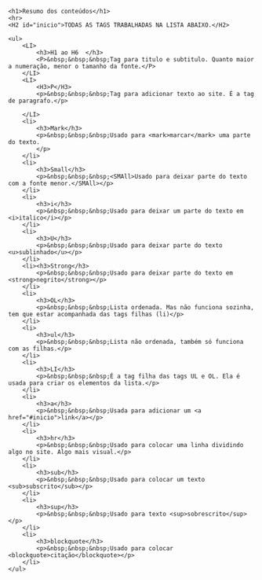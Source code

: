 <!DOCTYPE html>
<html lang="pt-br">
<head>
    <meta charset="UTF-8">
    <meta name="viewport" content="width=device-width, initial-scale=1.0">
    <title>Document</title>
</head>
<body>

    <h1>Resumo dos conteúdos</h1>
    <hr>
    <H2 id="inicio">TODAS AS TAGS TRABALHADAS NA LISTA ABAIXO.</H2>

    <ul>
        <LI>
            <h3>H1 ao H6  </h3>
            <P>&nbsp;&nbsp;&nbsp;Tag para titulo e subtitulo. Quanto maior a numeração, menor o tamanho da fonte.</P>
        </LI>
        <LI>
            <H3>P</H3>
            <p>&nbsp;&nbsp;&nbsp;Tag para adicionar texto ao site. É a tag de paragrafo.</p>

        </LI>
        <li>
            <h3>Mark</h3>
            <p>&nbsp;&nbsp;&nbsp;Usado para <mark>marcar</mark> uma parte do texto.
            </p>
        </li>
        <li>
            <h3>Small</h3>
            <p>&nbsp;&nbsp;&nbsp;<SMAll>Usado para deixar parte do texto com a fonte menor.</SMAll></p>
        </li>
        <li>
            <h3>i</h3>
            <p>&nbsp;&nbsp;&nbsp;Usado para deixar um parte do texto em <i>italico</i></p>
        </li>
        <li>
            <h3>U</h3>
            <p>&nbsp;&nbsp;&nbsp;Usado para deixar parte do texto <u>sublinhado</u></p>
        </li>
        <li><h3>Strong</h3>
            <p>&nbsp;&nbsp;&nbsp;Usado para deixar parte do texto em <strong>negrito</strong></p>
        </li>
        <li>
            <h3>OL</h3>
            <p>&nbsp;&nbsp;&nbsp;Lista ordenada. Mas não funciona sozinha, tem que estar acompanhada das tags filhas (li)</p>
        </li>
        <li>
            <h3>ul</h3>
            <p>&nbsp;&nbsp;&nbsp;Lista não ordenada, também só funciona com as filhas.</p>
        </li>
        <li>
            <h3>LI</h3>
            <p>&nbsp;&nbsp;&nbsp;É a tag filha das tags UL e OL. Ela é usada para criar os elementos da lista.</p>
        </li>
        <li>
            <h3>a</h3>
            <p>&nbsp;&nbsp;&nbsp;Usada para adicionar um <a href="#inicio">link</a></p>
        </li>
        <li>
            <h3>hr</h3>
            <p>&nbsp;&nbsp;&nbsp;Usado para colocar uma linha dividindo algo no site. Algo mais visual.</p>
        </li>
        <li>
            <h3>sub</h3>
            <p>&nbsp;&nbsp;&nbsp;Usado para colocar um texto <sub>subscrito</sub></p>
        </li>
        <li>
            <h3>sup</h3>
            <p>&nbsp;&nbsp;&nbsp;Usado para texto <sup>sobrescrito</sup></p>
        </li>
        <li>
            <h3>blockquote</h3>
            <p>&nbsp;&nbsp;&nbsp;Usado para colocar <blockquote>citação</blockquote></p>
        </li>
    </ul>



    
</body>
</html>

